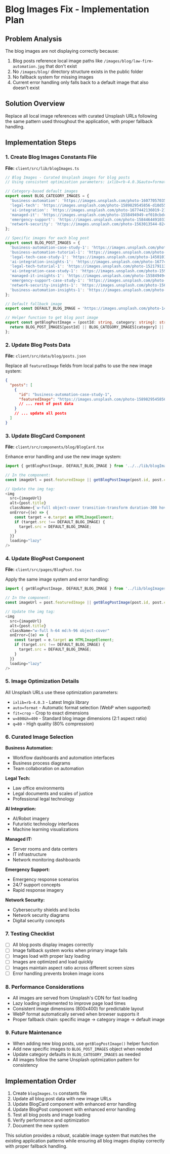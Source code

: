 # Blog Images Fix - Implementation Plan

## Problem Analysis
The blog images are not displaying correctly because:
1. Blog posts reference local image paths like `/images/blog/law-firm-automation.jpg` that don't exist
2. No `/images/blog/` directory structure exists in the public folder
3. No fallback system for missing images
4. Current error handling only falls back to a default image that also doesn't exist

## Solution Overview
Replace all local image references with curated Unsplash URLs following the same pattern used throughout the application, with proper fallback handling.

## Implementation Steps

### 1. Create Blog Images Constants File
**File:** `client/src/lib/blogImages.ts`

```typescript
// Blog Images - Curated Unsplash images for blog posts
// Using consistent optimization parameters: ixlib=rb-4.0.3&auto=format&fit=crop

// Category-based default images
export const BLOG_CATEGORY_IMAGES = {
  'business-automation': 'https://images.unsplash.com/photo-1607705703571-c5a8695f18f6?ixlib=rb-4.0.3&auto=format&fit=crop&w=800&h=400&q=80', // Automation dashboard
  'legal-tech': 'https://images.unsplash.com/photo-1589829545856-d10d557cf95f?ixlib=rb-4.0.3&auto=format&fit=crop&w=800&h=400&q=80', // Law/justice
  'ai-integration': 'https://images.unsplash.com/photo-1677442136019-21780ecad995?ixlib=rb-4.0.3&auto=format&fit=crop&w=800&h=400&q=80', // AI/Robot
  'managed-it': 'https://images.unsplash.com/photo-1558494949-ef010cbdcc31?ixlib=rb-4.0.3&auto=format&fit=crop&w=800&h=400&q=80', // Server room
  'emergency-support': 'https://images.unsplash.com/photo-1584464491033-06628f3a6b7b?ixlib=rb-4.0.3&auto=format&fit=crop&w=800&h=400&q=80', // Emergency/support
  'network-security': 'https://images.unsplash.com/photo-1563013544-824ae1b704d3?ixlib=rb-4.0.3&auto=format&fit=crop&w=800&h=400&q=80', // Cybersecurity
};

// Specific images for each blog post
export const BLOG_POST_IMAGES = {
  'business-automation-case-study-1': 'https://images.unsplash.com/photo-1589829545856-d10d557cf95f?ixlib=rb-4.0.3&auto=format&fit=crop&w=800&h=400&q=80', // Law firm
  'business-automation-tutorial-1': 'https://images.unsplash.com/photo-1607705703571-c5a8695f18f6?ixlib=rb-4.0.3&auto=format&fit=crop&w=800&h=400&q=80', // Make.com workflow
  'legal-tech-case-study-1': 'https://images.unsplash.com/photo-1450101499163-c8848c66ca85?ixlib=rb-4.0.3&auto=format&fit=crop&w=800&h=400&q=80', // Document processing
  'ai-integration-insights-1': 'https://images.unsplash.com/photo-1677442136019-21780ecad995?ixlib=rb-4.0.3&auto=format&fit=crop&w=800&h=400&q=80', // AI future
  'legal-tech-tutorial-1': 'https://images.unsplash.com/photo-1521791136064-7986c2920216?ixlib=rb-4.0.3&auto=format&fit=crop&w=800&h=400&q=80', // Clio automation
  'ai-integration-case-study-1': 'https://images.unsplash.com/photo-1596526131083-e8c633c948d2?ixlib=rb-4.0.3&auto=format&fit=crop&w=800&h=400&q=80', // Email classification
  'managed-it-insights-1': 'https://images.unsplash.com/photo-1558494949-ef010cbdcc31?ixlib=rb-4.0.3&auto=format&fit=crop&w=800&h=400&q=80', // IT downtime
  'emergency-support-case-study-1': 'https://images.unsplash.com/photo-1584464491033-06628f3a6b7b?ixlib=rb-4.0.3&auto=format&fit=crop&w=800&h=400&q=80', // Emergency response
  'network-security-insights-1': 'https://images.unsplash.com/photo-1563013544-824ae1b704d3?ixlib=rb-4.0.3&auto=format&fit=crop&w=800&h=400&q=80', // Cybersecurity threats
  'business-automation-insights-1': 'https://images.unsplash.com/photo-1460925895917-afdab827c52f?ixlib=rb-4.0.3&auto=format&fit=crop&w=800&h=400&q=80', // ROI calculation
};

// Default fallback image
export const DEFAULT_BLOG_IMAGE = 'https://images.unsplash.com/photo-1486312338219-ce68d2c6f44d?ixlib=rb-4.0.3&auto=format&fit=crop&w=800&h=400&q=80'; // Generic tech

// Helper function to get blog post image
export const getBlogPostImage = (postId: string, category: string): string => {
  return BLOG_POST_IMAGES[postId] || BLOG_CATEGORY_IMAGES[category] || DEFAULT_BLOG_IMAGE;
};
```

### 2. Update Blog Posts Data
**File:** `client/src/data/blog/posts.json`

Replace all `featuredImage` fields from local paths to use the new image system:

```json
{
  "posts": [
    {
      "id": "business-automation-case-study-1",
      "featuredImage": "https://images.unsplash.com/photo-1589829545856-d10d557cf95f?ixlib=rb-4.0.3&auto=format&fit=crop&w=800&h=400&q=80",
      // ... rest of post data
    }
    // ... update all posts
  ]
}
```

### 3. Update BlogCard Component
**File:** `client/src/components/blog/BlogCard.tsx`

Enhance error handling and use the new image system:

```typescript
import { getBlogPostImage, DEFAULT_BLOG_IMAGE } from '../../lib/blogImages';

// In the component:
const imageUrl = post.featuredImage || getBlogPostImage(post.id, post.category);

// Update the img tag:
<img
  src={imageUrl}
  alt={post.title}
  className={`w-full object-cover transition-transform duration-300 hover:scale-105 ${featured ? 'h-64' : 'h-48'}`}
  onError={(e) => {
    const target = e.target as HTMLImageElement;
    if (target.src !== DEFAULT_BLOG_IMAGE) {
      target.src = DEFAULT_BLOG_IMAGE;
    }
  }}
  loading="lazy"
/>
```

### 4. Update BlogPost Component
**File:** `client/src/pages/BlogPost.tsx`

Apply the same image system and error handling:

```typescript
import { getBlogPostImage, DEFAULT_BLOG_IMAGE } from '../lib/blogImages';

// In the component:
const imageUrl = post.featuredImage || getBlogPostImage(post.id, post.category);

// Update the img tag:
<img
  src={imageUrl}
  alt={post.title}
  className="w-full h-64 md:h-96 object-cover"
  onError={(e) => {
    const target = e.target as HTMLImageElement;
    if (target.src !== DEFAULT_BLOG_IMAGE) {
      target.src = DEFAULT_BLOG_IMAGE;
    }
  }}
  loading="lazy"
/>
```

### 5. Image Optimization Details

All Unsplash URLs use these optimization parameters:
- `ixlib=rb-4.0.3` - Latest Imgix library
- `auto=format` - Automatic format selection (WebP when supported)
- `fit=crop` - Crop to exact dimensions
- `w=800&h=400` - Standard blog image dimensions (2:1 aspect ratio)
- `q=80` - High quality (80% compression)

### 6. Curated Image Selection

**Business Automation:**
- Workflow dashboards and automation interfaces
- Business process diagrams
- Team collaboration on automation

**Legal Tech:**
- Law office environments
- Legal documents and scales of justice
- Professional legal technology

**AI Integration:**
- AI/Robot imagery
- Futuristic technology interfaces
- Machine learning visualizations

**Managed IT:**
- Server rooms and data centers
- IT infrastructure
- Network monitoring dashboards

**Emergency Support:**
- Emergency response scenarios
- 24/7 support concepts
- Rapid response imagery

**Network Security:**
- Cybersecurity shields and locks
- Network security diagrams
- Digital security concepts

### 7. Testing Checklist

- [ ] All blog posts display images correctly
- [ ] Image fallback system works when primary image fails
- [ ] Images load with proper lazy loading
- [ ] Images are optimized and load quickly
- [ ] Images maintain aspect ratio across different screen sizes
- [ ] Error handling prevents broken image icons

### 8. Performance Considerations

- All images are served from Unsplash's CDN for fast loading
- Lazy loading implemented to improve page load times
- Consistent image dimensions (800x400) for predictable layout
- WebP format automatically served when browser supports it
- Proper fallback chain: specific image → category image → default image

### 9. Future Maintenance

- When adding new blog posts, use `getBlogPostImage()` helper function
- Add new specific images to `BLOG_POST_IMAGES` object when needed
- Update category defaults in `BLOG_CATEGORY_IMAGES` as needed
- All images follow the same Unsplash optimization pattern for consistency

## Implementation Order

1. Create `blogImages.ts` constants file
2. Update all blog post data with new image URLs
3. Update BlogCard component with enhanced error handling
4. Update BlogPost component with enhanced error handling
5. Test all blog posts and image loading
6. Verify performance and optimization
7. Document the new system

This solution provides a robust, scalable image system that matches the existing application patterns while ensuring all blog images display correctly with proper fallback handling.